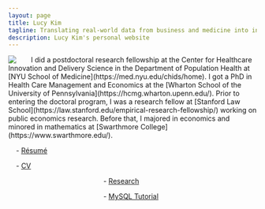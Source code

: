 ```yaml
---
layout: page
title: Lucy Kim
tagline: Translating real-world data from business and medicine into insights
description: Lucy Kim's personal website
---
```


<img style="float: left; padding-right: 30px;" src="http://lucy-kim.github.io/profile_mar2016.jpg">
I did a postdoctoral research fellowship at the Center for Healthcare Innovation and Delivery Science in the Department of Population Health at [NYU School of Medicine](https://med.nyu.edu/chids/home). I got a PhD in Health Care Management and Economics at the [Wharton School of the University of Pennsylvania](https://hcmg.wharton.upenn.edu/). Prior to entering the doctoral program, I was a research fellow at [Stanford Law School](https://law.stanford.edu/empirical-research-fellowship/) working on public economics research. Before that, I majored in economics and minored in mathematics at [Swarthmore College](https://www.swarthmore.edu/).  

&nbsp;&nbsp;&nbsp;&nbsp;- [Résumé](https://www.dropbox.com/s/o0x0z1yf92njkjc/LucyKim-Resume.pdf?dl=0)

&nbsp;&nbsp;&nbsp;&nbsp;- [CV](https://www.dropbox.com/s/t5bd6sb27eu3kvk/LucyKim-cv.pdf?dl=0)

&nbsp;&nbsp;&nbsp;&nbsp;&nbsp;&nbsp;&nbsp;&nbsp;&nbsp;&nbsp;&nbsp;&nbsp;&nbsp;&nbsp;&nbsp;&nbsp;&nbsp;&nbsp;&nbsp;&nbsp;&nbsp;&nbsp;&nbsp;&nbsp;&nbsp;&nbsp;&nbsp;&nbsp;&nbsp;&nbsp;&nbsp;&nbsp;&nbsp;&nbsp;&nbsp;&nbsp;&nbsp;&nbsp;&nbsp;&nbsp;&nbsp;&nbsp;&nbsp;&nbsp;&nbsp;&nbsp;&nbsp;&nbsp;&nbsp;- [Research](pages/research.html)

&nbsp;&nbsp;&nbsp;&nbsp;&nbsp;&nbsp;&nbsp;&nbsp;&nbsp;&nbsp;&nbsp;&nbsp;&nbsp;&nbsp;&nbsp;&nbsp;&nbsp;&nbsp;&nbsp;&nbsp;&nbsp;&nbsp;&nbsp;&nbsp;&nbsp;&nbsp;&nbsp;&nbsp;&nbsp;&nbsp;&nbsp;&nbsp;&nbsp;&nbsp;&nbsp;&nbsp;&nbsp;&nbsp;&nbsp;&nbsp;&nbsp;&nbsp;&nbsp;&nbsp;&nbsp;&nbsp;&nbsp;&nbsp;&nbsp;- [MySQL Tutorial](pages/learn-mySQL.html)
